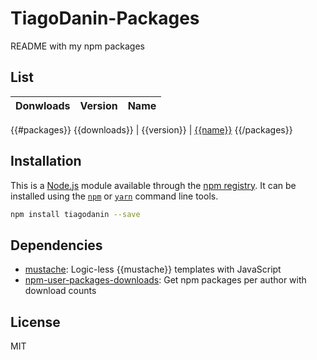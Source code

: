 # TiagoDanin-Packages
README with my npm packages

## List

Donwloads | Version | Name |
--------- | ------- | -----|
{{#packages}}
{{downloads}} | {{version}} | [{{name}}]({{&links.npm}})
{{/packages}}

## Installation

This is a [Node.js](https://nodejs.org/) module available through the
[npm registry](https://www.npmjs.com/). It can be installed using the
[`npm`](https://docs.npmjs.com/getting-started/installing-npm-packages-locally)
or
[`yarn`](https://yarnpkg.com/en/)
command line tools.

```sh
npm install tiagodanin --save
```

## Dependencies

- [mustache](https://ghub.io/mustache): Logic-less {{mustache}} templates with JavaScript
- [npm-user-packages-downloads](https://ghub.io/npm-user-packages-downloads): Get npm packages per author with download counts

## License

MIT
